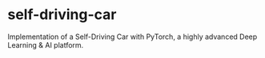 # self-driving-car
Implementation of a Self-Driving Car with PyTorch, a highly advanced Deep Learning &amp; AI platform.
